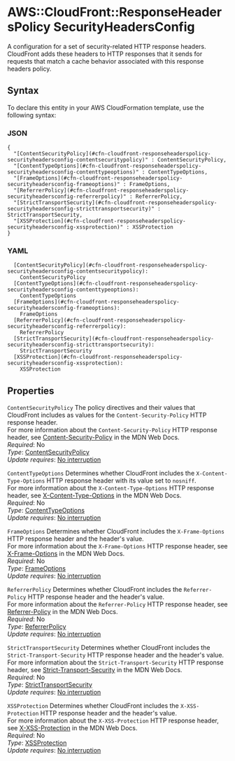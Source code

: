 # AWS::CloudFront::ResponseHeadersPolicy SecurityHeadersConfig<a name="aws-properties-cloudfront-responseheaderspolicy-securityheadersconfig"></a>

A configuration for a set of security\-related HTTP response headers\. CloudFront adds these headers to HTTP responses that it sends for requests that match a cache behavior associated with this response headers policy\.

## Syntax<a name="aws-properties-cloudfront-responseheaderspolicy-securityheadersconfig-syntax"></a>

To declare this entity in your AWS CloudFormation template, use the following syntax:

### JSON<a name="aws-properties-cloudfront-responseheaderspolicy-securityheadersconfig-syntax.json"></a>

```
{
  "[ContentSecurityPolicy](#cfn-cloudfront-responseheaderspolicy-securityheadersconfig-contentsecuritypolicy)" : ContentSecurityPolicy,
  "[ContentTypeOptions](#cfn-cloudfront-responseheaderspolicy-securityheadersconfig-contenttypeoptions)" : ContentTypeOptions,
  "[FrameOptions](#cfn-cloudfront-responseheaderspolicy-securityheadersconfig-frameoptions)" : FrameOptions,
  "[ReferrerPolicy](#cfn-cloudfront-responseheaderspolicy-securityheadersconfig-referrerpolicy)" : ReferrerPolicy,
  "[StrictTransportSecurity](#cfn-cloudfront-responseheaderspolicy-securityheadersconfig-stricttransportsecurity)" : StrictTransportSecurity,
  "[XSSProtection](#cfn-cloudfront-responseheaderspolicy-securityheadersconfig-xssprotection)" : XSSProtection
}
```

### YAML<a name="aws-properties-cloudfront-responseheaderspolicy-securityheadersconfig-syntax.yaml"></a>

```
  [ContentSecurityPolicy](#cfn-cloudfront-responseheaderspolicy-securityheadersconfig-contentsecuritypolicy): 
    ContentSecurityPolicy
  [ContentTypeOptions](#cfn-cloudfront-responseheaderspolicy-securityheadersconfig-contenttypeoptions): 
    ContentTypeOptions
  [FrameOptions](#cfn-cloudfront-responseheaderspolicy-securityheadersconfig-frameoptions): 
    FrameOptions
  [ReferrerPolicy](#cfn-cloudfront-responseheaderspolicy-securityheadersconfig-referrerpolicy): 
    ReferrerPolicy
  [StrictTransportSecurity](#cfn-cloudfront-responseheaderspolicy-securityheadersconfig-stricttransportsecurity): 
    StrictTransportSecurity
  [XSSProtection](#cfn-cloudfront-responseheaderspolicy-securityheadersconfig-xssprotection): 
    XSSProtection
```

## Properties<a name="aws-properties-cloudfront-responseheaderspolicy-securityheadersconfig-properties"></a>

`ContentSecurityPolicy`  <a name="cfn-cloudfront-responseheaderspolicy-securityheadersconfig-contentsecuritypolicy"></a>
The policy directives and their values that CloudFront includes as values for the `Content-Security-Policy` HTTP response header\.  
For more information about the `Content-Security-Policy` HTTP response header, see [Content\-Security\-Policy](https://developer.mozilla.org/en-US/docs/Web/HTTP/Headers/Content-Security-Policy) in the MDN Web Docs\.  
*Required*: No  
*Type*: [ContentSecurityPolicy](aws-properties-cloudfront-responseheaderspolicy-contentsecuritypolicy.md)  
*Update requires*: [No interruption](https://docs.aws.amazon.com/AWSCloudFormation/latest/UserGuide/using-cfn-updating-stacks-update-behaviors.html#update-no-interrupt)

`ContentTypeOptions`  <a name="cfn-cloudfront-responseheaderspolicy-securityheadersconfig-contenttypeoptions"></a>
Determines whether CloudFront includes the `X-Content-Type-Options` HTTP response header with its value set to `nosniff`\.  
For more information about the `X-Content-Type-Options` HTTP response header, see [X\-Content\-Type\-Options](https://developer.mozilla.org/en-US/docs/Web/HTTP/Headers/X-Content-Type-Options) in the MDN Web Docs\.  
*Required*: No  
*Type*: [ContentTypeOptions](aws-properties-cloudfront-responseheaderspolicy-contenttypeoptions.md)  
*Update requires*: [No interruption](https://docs.aws.amazon.com/AWSCloudFormation/latest/UserGuide/using-cfn-updating-stacks-update-behaviors.html#update-no-interrupt)

`FrameOptions`  <a name="cfn-cloudfront-responseheaderspolicy-securityheadersconfig-frameoptions"></a>
Determines whether CloudFront includes the `X-Frame-Options` HTTP response header and the header's value\.  
For more information about the `X-Frame-Options` HTTP response header, see [X\-Frame\-Options](https://developer.mozilla.org/en-US/docs/Web/HTTP/Headers/X-Frame-Options) in the MDN Web Docs\.  
*Required*: No  
*Type*: [FrameOptions](aws-properties-cloudfront-responseheaderspolicy-frameoptions.md)  
*Update requires*: [No interruption](https://docs.aws.amazon.com/AWSCloudFormation/latest/UserGuide/using-cfn-updating-stacks-update-behaviors.html#update-no-interrupt)

`ReferrerPolicy`  <a name="cfn-cloudfront-responseheaderspolicy-securityheadersconfig-referrerpolicy"></a>
Determines whether CloudFront includes the `Referrer-Policy` HTTP response header and the header's value\.  
For more information about the `Referrer-Policy` HTTP response header, see [Referrer\-Policy](https://developer.mozilla.org/en-US/docs/Web/HTTP/Headers/Referrer-Policy) in the MDN Web Docs\.  
*Required*: No  
*Type*: [ReferrerPolicy](aws-properties-cloudfront-responseheaderspolicy-referrerpolicy.md)  
*Update requires*: [No interruption](https://docs.aws.amazon.com/AWSCloudFormation/latest/UserGuide/using-cfn-updating-stacks-update-behaviors.html#update-no-interrupt)

`StrictTransportSecurity`  <a name="cfn-cloudfront-responseheaderspolicy-securityheadersconfig-stricttransportsecurity"></a>
Determines whether CloudFront includes the `Strict-Transport-Security` HTTP response header and the header's value\.  
For more information about the `Strict-Transport-Security` HTTP response header, see [Strict\-Transport\-Security](https://developer.mozilla.org/en-US/docs/Web/HTTP/Headers/Strict-Transport-Security) in the MDN Web Docs\.  
*Required*: No  
*Type*: [StrictTransportSecurity](aws-properties-cloudfront-responseheaderspolicy-stricttransportsecurity.md)  
*Update requires*: [No interruption](https://docs.aws.amazon.com/AWSCloudFormation/latest/UserGuide/using-cfn-updating-stacks-update-behaviors.html#update-no-interrupt)

`XSSProtection`  <a name="cfn-cloudfront-responseheaderspolicy-securityheadersconfig-xssprotection"></a>
Determines whether CloudFront includes the `X-XSS-Protection` HTTP response header and the header's value\.  
For more information about the `X-XSS-Protection` HTTP response header, see [X\-XSS\-Protection](https://developer.mozilla.org/en-US/docs/Web/HTTP/Headers/X-XSS-Protection) in the MDN Web Docs\.  
*Required*: No  
*Type*: [XSSProtection](aws-properties-cloudfront-responseheaderspolicy-xssprotection.md)  
*Update requires*: [No interruption](https://docs.aws.amazon.com/AWSCloudFormation/latest/UserGuide/using-cfn-updating-stacks-update-behaviors.html#update-no-interrupt)